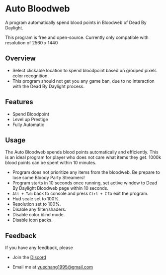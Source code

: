 
# Auto Bloodweb

A program automatically spend blood points in Bloodweb of Dead By Daylight.

This program is free and open-source. Currently only compatible with resolution of 2560 x 1440
## Overview

- Select clickable location to spend bloodpoint based on grouped pixels color recognition.
- This program should not get you any game ban, due to no interaction with the Dead By Daylight process.
## Features

- Spend Bloodpoint
- Level up Prestige
- Fully Automatic
## Usage

The Auto Bloodweb spends blood points automatically and efficiently. This is an ideal program for player who does not care what items they get. 1000k blood points can be spent within 10 minutes.

- Program does not prioritize any items from the bloodweb. Be prepare to lose some Bloody Party Streamers!
- Program starts in 10 seconds once running, set active window to Dead By Daylight Bloodweb page within 10 seconds.
- `Alt + Tab` back to console and press `Ctrl + C` to exit the program.
- Hud scale set to 100%.
- Resolution set to 100%.
- Disable any filter/shaders.
- Disable color blind mode.
- Disable icon packs.
## Feedback

If you have any feedback, please 

- Join the [Discord](https://discord.gg/5acYH2JDvR)

- Email me at yuechang1995@gmail.com

